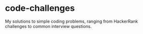 # code-challenges
My solutions to simple coding problems, ranging from HackerRank challenges to common interview questions.
